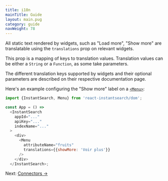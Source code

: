 ```yaml
---
title: i18n
mainTitle: Guide
layout: main.pug
category: guide
navWeight: 78
---
```


All static text rendered by widgets, such as "Load more", "Show more" are translatable using the
`translations` prop on relevant widgets.

This prop is a mapping of keys to translation values. Translation values can be either a `String` or a `Function`, as some take parameters.

The different translation keys supported by widgets and their optional parameters are described on their respective documentation page.

Here's an example configuring the "Show more" label on a [`<Menu>`](widgets/Menu.html):

```javascript
import {InstantSearch, Menu} from 'react-instantsearch/dom';

const App = () =>
  <InstantSearch
    appId="..."
    apiKey="..."
    indexName="..."
  >
    <div>
      <Menu
        attributeName="fruits"
        translations={{showMore: 'Voir plus'}}
      />
    </div>
  </InstantSearch>;
```

<div class="guide-nav">
Next: <a href="guide/Connectors.html">Connectors →</a>
</div>
